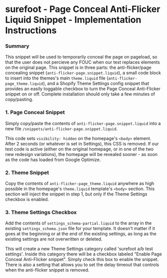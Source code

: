 # surefoot - Page Conceal Anti-Flicker Liquid Snippet - Implementation Instructions

### Summary
This snippet will be used to temporarily conceal the page on pageload, so that the user does not percieve any FOUC when our test replaces elements on the original page. This snippet is in three parts: the anti-flicker/page concealing snippet (`anti-flicker-page.snippet.liquid`), a small code block to insert into the themes's main `theme.liquid` file (`anti-flicker-page_theme.liquid`), and a Shopify Theme Settings config snippet that provides an easily toggable checkbox to turn the Page Conceal Anti-Flicker snippet on or off. Complete installation should only take a few minutes of copy/pasting.


### 1. Page Conceal Snippet
Simply copy/paste the contents of `anti-flicker-page.snippet.liquid` into a new file `/snippets/anti-flicker-page.snippet.liquid`. 

This code sets `visibility: hidden` on the homepage's `<body>` element. After 2 seconds (or whatever is set in Settings), this CSS is removed. If our test code is active (either on the original homepage, or in one of the two new redesign variations), the homepage will be revealed sooner - as soon as the code has loaded from Google Optimize.

### 2. Theme Snippet
Copy the contents of `anti-flicker-page_theme.liquid` anywhere as high possible in the homepage's `theme.liquid` template's `<body>` section. This section will inject the snippet in step 1, but only if the Theme Settings checkbox is enabled.

### 3. Theme Settings Checkbox
Add the contents of `settings_schema-partial.liquid` to the array in the existing `settings_schema.json` file for your template. It doesn't matter if it goes at the beginning or at the end of the existing settings, as long as the existing settings are not overwritten or deleted.

This will create a new Theme Settings category called 'surefoot a/b test settings'. Inside this category there will be a checkbox labeled "Enable Page Conceal Anti-Flicker snippet". Simply check this box to enable the snippet. There is also a setting that allows you to set the delay timeout that controls when the anti-flicker snippet is removed. 
